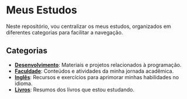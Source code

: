 # Meus Estudos

Neste repositório, vou centralizar os meus estudos, organizados em diferentes categorias para facilitar a navegação.

## Categorias

- **[Desenvolvimento](https://github.com/aldiney-moreira/my-studies/tree/main/development)**: Materiais e projetos relacionados à programação.
- **[Faculdade](https://github.com/aldiney-moreira/my-studies/tree/main/college)**: Conteúdos e atividades da minha jornada acadêmica.
- **[Inglês](https://github.com/aldiney-moreira/my-studies/tree/main/eng)**: Recursos e exercícios para aprimorar minhas habilidades no idioma.
- **[Livros](https://github.com/aldiney-moreira/my-studies/tree/main/books)**: Resumos dos livros que estou estudando.
